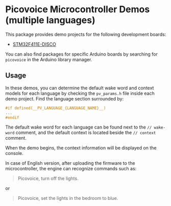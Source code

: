# Picovoice Microcontroller Demos (multiple languages)

This package provides demo projects for the following development boards:

- [STM32F411E-DISCO](stm32f411)

You can also find packages for specific Arduino boards by searching for `picovoice` in the Arduino library manager.

## Usage

In these demos, you can determine the default wake word and context models for each language by checking the `pv_params.h` file inside each demo project. Find the language section surrounded by:

```c
#if defined(__PV_LANGUAGE_{LANGUAGE_NAME}__)
...
#endif
```

The default wake word for each language can be found next to the `// wake-word` comment, and the default context is located beside the `// context` comment.

When the demo begins, the context information will be displayed on the console.

In case of English version, after uploading the firmware to the microcontroller, the engine can recognize commands such as:

> Picovoice, turn off the lights.

or

> Picovoice, set the lights in the bedroom to blue.
